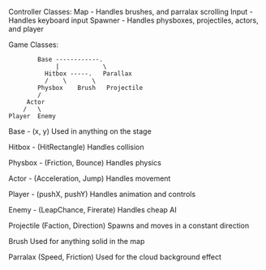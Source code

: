 Controller Classes:
Map	- Handles brushes, and parralax scrolling
Input	- Handles keyboard input
Spawner	- Handles physboxes, projectiles, actors, and player

Game Classes:

			Base ------------.
		         |            \
		      Hitbox -----.   Parallax
		      /    \       \
	        Physbox    Brush   Projectile
	        /
	     Actor
	    /   \
	Player  Enemy

Base	 - (x, y)
Used in anything on the stage

Hitbox   - (HitRectangle)
Handles collision

Physbox  - (Friction, Bounce)
Handles physics

Actor    - (Acceleration, Jump)
Handles movement

Player   - (pushX, pushY)
Handles animation and controls

Enemy 	 - (LeapChance, Firerate)
Handles cheap AI

Projectile (Faction, Direction)
Spawns and moves in a constant direction

Brush
Used for anything solid in the map

Parralax (Speed, Friction)
Used for the cloud background effect
